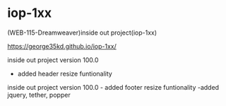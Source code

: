 # iop-1xx
(WEB-115-Dreamweaver)inside out project(iop-1xx)

https://george35kd.github.io/iop-1xx/

 inside out project version 100.0
   - added header resize funtionality

   inside out project version 100.0
     - added footer resize funtionality
     -added jquery, tether, popper
